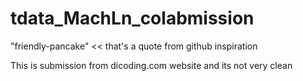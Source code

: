 # tdata_MachLn_colabmission
"friendly-pancake" << that's a quote from github inspiration

This is submission from dicoding.com website and its not very clean
